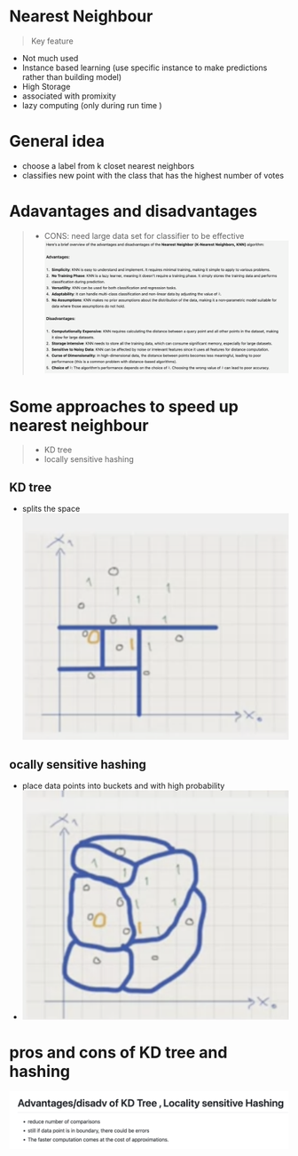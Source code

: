 # Nearest Neighbour

> Key feature
- Not much used 
- Instance based learning (use specific instance to make predictions rather than building model)
- High Storage
- associated with promixity
- lazy computing (only during run time )

# General idea
- choose a label from k closet nearest neighbors
- classifies new point with the class that has the highest number of votes

# Adavantages and disadvantages
> - CONS: need large data set for classifier to be effective
![alt text](image-9.png)

# Some approaches to speed up nearest neighbour
> - KD tree
> - locally sensitive hashing

## KD tree
- splits the space
![alt text](image-11.png)

## ocally sensitive hashing
- place data points into buckets and with high probability
- ![alt text](image-12.png)

# pros and cons of KD tree and hashing
![alt text](image-13.png)